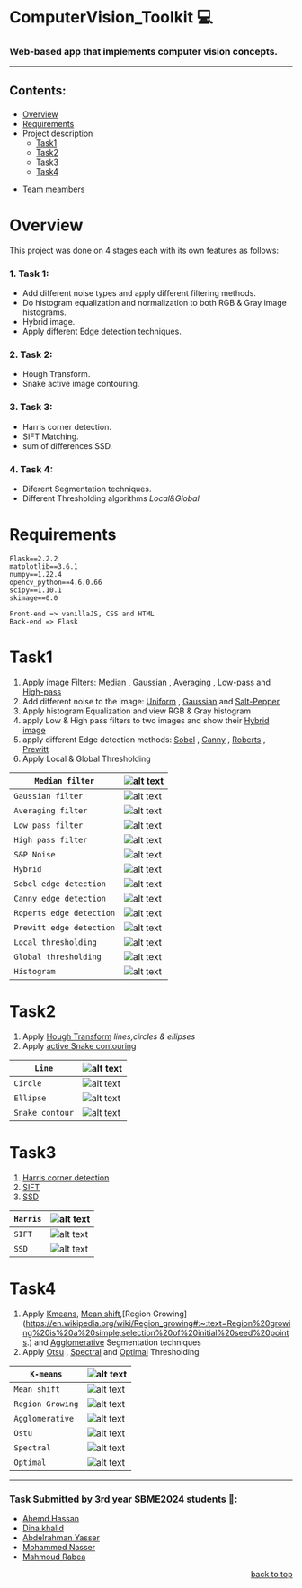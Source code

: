 <div id = 'top'></div>

# ComputerVision_Toolkit 💻
### Web-based app that implements computer vision concepts.
_______________________________________________________________
## <p align='left'>Contents:</p>

* [Overview](#overview)
* [Requirements](#requirements)
* Project description
    * [Task1](#task1)
    * [Task2](#task2)
    * [Task3](#task3)
    * [Task4](#task4)
* <p><a href="#members">Team meambers</a></p>

Overview
============

This project was done on 4 stages each with its own features as follows: 
### 1. Task 1: 
- Add different noise types and apply different filtering methods.
- Do histogram equalization and normalization to both RGB & Gray image histograms.
- Hybrid image.
- Apply different Edge detection techniques.
### 2. Task 2:
- Hough Transform.
- Snake active image contouring.
### 3. Task 3:
- Harris corner detection.
- SIFT Matching.
- sum of differences SSD.
### 4. Task 4:
- Diferent Segmentation techniques.
- Different Thresholding algorithms *Local&Global*

Requirements
============
```
Flask==2.2.2
matplotlib==3.6.1
numpy==1.22.4
opencv_python==4.6.0.66
scipy==1.10.1
skimage==0.0

```
```
Front-end => vanillaJS, CSS and HTML
Back-end => Flask
```

Task1
============
1. Apply image Filters: [Median](https://en.wikipedia.org/wiki/Median_filter#:~:text=The%20median%20filter%20is%20a,edge%20detection%20on%20an%20image) , [Gaussian](https://en.wikipedia.org/wiki/Gaussian_filter#:~:text=In%20electronics%20and%20signal%20processing,would%20have%20infinite%20impulse%20response) , [Averaging](https://en.wikipedia.org/wiki/Geometric_mean_filter) , [Low-pass](https://www.l3harrisgeospatial.com/docs/lowpassfilter.html#:~:text=A%20low%20pass%20filter%20is,reducing%20the%20high%20frequency%20information) and [High-pass](https://www.l3harrisgeospatial.com/docs/highpassfilter.html#:~:text=A%20high%20pass%20filter%20is,reducing%20the%20low%20frequency%20information) 
2. Add different noise to the image: [Uniform](https://en.wikipedia.org/wiki/Image_noise#Quantization_noise_(uniform_noise)) , [Gaussian](https://en.wikipedia.org/wiki/Image_noise#Gaussian_noise) and [Salt-Pepper](https://en.wikipedia.org/wiki/Image_noise#Salt-and-pepper_noise)    
3. Apply histogram Equalization and view RGB & Gray histogram 
4. apply Low & High pass filters to two images and show their [Hybrid image](https://en.wikipedia.org/wiki/Hybrid_image)
5. apply different Edge detection methods: [Sobel](https://homepages.inf.ed.ac.uk/rbf/HIPR2/sobel.htm) , [Canny](https://homepages.inf.ed.ac.uk/rbf/HIPR2/canny.htm) , [Roberts](https://homepages.inf.ed.ac.uk/rbf/HIPR2/roberts.htm) , [Prewitt](https://homepages.inf.ed.ac.uk/rbf/HIPR2/prewitt.htm)
6. Apply Local & Global Thresholding 

| `Median filter` | ![alt text](https://github.com/MahmoudRabea13/ComputerVision_Toolkit/blob/main/snaps/medianF.jpg) |
| --- | --- |
| `Gaussian filter` | ![alt text](https://github.com/MahmoudRabea13/ComputerVision_Toolkit/blob/main/snaps/gaussianF.jpg) |
| `Averaging filter` | ![alt text](https://github.com/MahmoudRabea13/ComputerVision_Toolkit/blob/main/snaps/averagingF.jpg) |
| `Low pass filter` | ![alt text](https://github.com/MahmoudRabea13/ComputerVision_Toolkit/blob/main/snaps/lowpassF.jpg) |
| `High pass filter` | ![alt text](https://github.com/MahmoudRabea13/ComputerVision_Toolkit/blob/main/snaps/highpassF.jpg) |
| `S&P Noise` | ![alt text](https://github.com/MahmoudRabea13/ComputerVision_Toolkit/blob/main/snaps/s%26pN.jpg) |
| `Hybrid` | ![alt text](https://github.com/MahmoudRabea13/ComputerVision_Toolkit/blob/main/snaps/hybrid.jpg) |
| `Sobel edge detection` | ![alt text](https://github.com/MahmoudRabea13/ComputerVision_Toolkit/blob/main/snaps/sobel.jpg) |
| `Canny edge detection`| ![alt text](https://github.com/MahmoudRabea13/ComputerVision_Toolkit/blob/main/snaps/canny.jpg) |
| `Roperts edge detection` | ![alt text](https://github.com/MahmoudRabea13/ComputerVision_Toolkit/blob/main/snaps/roberts.jpg) |
| `Prewitt edge detection` | ![alt text](https://github.com/MahmoudRabea13/ComputerVision_Toolkit/blob/main/snaps/prewitt.jpg) |
| `Local thresholding` | ![alt text](https://github.com/MahmoudRabea13/ComputerVision_Toolkit/blob/main/snaps/localthreshold.jpg) |
| `Global thresholding` | ![alt text](https://github.com/MahmoudRabea13/ComputerVision_Toolkit/blob/main/snaps/globalthreshold.jpg) |
| `Histogram` | ![alt text](https://github.com/MahmoudRabea13/ComputerVision_Toolkit/blob/main/snaps/Tab2_RGB.jpg) |

Task2
============
1. Apply [Hough Transform](https://en.wikipedia.org/wiki/Hough_transform#:~:text=The%20Hough%20transform%20is%20a,shapes%20by%20a%20voting%20procedure.) *lines,circles & ellipses*
2. Apply [active Snake contouring](https://en.wikipedia.org/wiki/Active_contour_model)    

| `Line` | ![alt text](https://github.com/MahmoudRabea13/ComputerVision_Toolkit/blob/main/snaps/houghlines.jpg) |
| --- | --- |
| `Circle` | ![alt text](https://github.com/MahmoudRabea13/ComputerVision_Toolkit/blob/main/snaps/CircleHough.jpg) |
| `Ellipse` | ![alt text](https://github.com/MahmoudRabea13/ComputerVision_Toolkit/blob/main/snaps/Houghellipse2.jpg) |
| `Snake contour` | ![alt text](https://github.com/MahmoudRabea13/ComputerVision_Toolkit/blob/main/snaps/contouroutput.jpg) |

Task3
============
1. [Harris corner detection](https://en.wikipedia.org/wiki/Harris_corner_detector#:~:text=The%20Harris%20corner%20detector%20is,improvement%20of%20Moravec's%20corner%20detector.) 
2. [SIFT](https://www.sciencedirect.com/topics/computer-science/scale-invariant-feature-transform#:~:text=Scale%2DInvariant%20Feature%20Transform%20(SIFT)%E2%80%94SIFT%20is%20an,Keypoints%20Detection%2C%20and%20Feature%20Description.)
3. [SSD](https://en.wikipedia.org/wiki/Sum_of_absolute_differences#:~:text=In%20digital%20image%20processing%2C%20the,block%20being%20used%20for%20comparison.) 

| `Harris` | ![alt text](https://github.com/MahmoudRabea13/ComputerVision_Toolkit/blob/main/snaps/harris.jpg) |
| --- | --- |
| `SIFT` | ![alt text](https://github.com/MahmoudRabea13/ComputerVision_Toolkit/blob/main/snaps/sift.jpg) |
| `SSD` | ![alt text](https://github.com/MahmoudRabea13/ComputerVision_Toolkit/blob/main/snaps/ssd.jpg) |

Task4
============
1. Apply [Kmeans](https://www.geeksforgeeks.org/image-segmentation-using-k-means-clustering/), [Mean shift](https://towardsdatascience.com/understanding-mean-shift-clustering-and-implementation-with-python-6d5809a2ac40#:~:text=Mean%20shift%20is%20an%20unsupervised,clusters%20in%20the%20feature%20space.),[Region Growing](https://en.wikipedia.org/wiki/Region_growing#:~:text=Region%20growing%20is%20a%20simple,selection%20of%20initial%20seed%20points.) and [Agglomerative](https://ieeexplore.ieee.org/document/1044838/) Segmentation techniques
2. Apply [Otsu](https://en.wikipedia.org/wiki/Otsu%27s_method) , [Spectral](https://medium.com/abraia/hyperspectral-image-classification-with-python-7dce4ebcda0a) and [Optimal](https://www.researchgate.net/publication/32973889_Optimal_thresholding_for_image_segmentation) Thresholding  

| `K-means` | ![alt text](https://github.com/MahmoudRabea13/ComputerVision_Toolkit/blob/main/snaps/Kmean.jpg) |
| --- | --- |
| `Mean shift` | ![alt text](https://github.com/MahmoudRabea13/ComputerVision_Toolkit/blob/main/snaps/Mean%20Shift.jpg) |
| `Region Growing` | ![alt text](https://github.com/MahmoudRabea13/ComputerVision_Toolkit/blob/main/snaps/RegionGrowing.jpg) |
| `Agglomerative` | ![alt text](https://github.com/MahmoudRabea13/ComputerVision_Toolkit/blob/main/snaps/aggo.jpg) |
| `Ostu` | ![alt text](https://github.com/MahmoudRabea13/ComputerVision_Toolkit/blob/main/snaps/otsuglobal.png) |
| `Spectral` | ![alt text](https://github.com/MahmoudRabea13/ComputerVision_Toolkit/blob/main/snaps/spectralglobal.png) |
| `Optimal` | ![alt text](https://github.com/MahmoudRabea13/ComputerVision_Toolkit/blob/main/snaps/optimalglobal.png) |

_____________________
<div id='members'>
   
### Task Submitted by 3rd year SBME2024 students 💉:
* [Ahemd Hassan](https://github.com/ahmedhassan187) 
* [Dina khalid](https://github.com/dina-khalid) 
* [Abdelrahman Yasser](https://github.com/Abdelrhman012)
* [Mohammed Nasser](https://github.com/MohamedNasser8) 
* [Mahmoud Rabea](https://github.com/MahmoudRabea13) 

</div>

<p align="right"><a href="#top">back to top</a></p>

